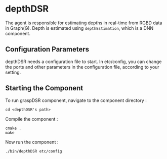 # depthDSR
The agent is responsible for estimating depths in real-time from RGBD data in Graph(G). Depth is estimated using `depthEstimation`, which is a DNN component.
## Configuration Parameters
depthDSR needs a configuration file to start. In etc/config, you can change the ports and other parameters in the configuration file, according to your setting.

## Starting the Component
To run graspDSR component, navigate to the component directory :<br/>

`cd <depthDSR's path>`<br/>

Compile the component :<br/>

`cmake .` <br/>
`make`<br/>

Now run the component :<br/>

`./bin/depthDSR etc/config`



